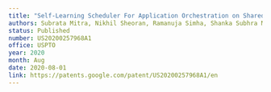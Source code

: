 ```yaml
---
title: "Self-Learning Scheduler For Application Orchestration on Shared Compute Cluster"
authors: Subrata Mitra, Nikhil Sheoran, Ramanuja Simha, Shanka Subhra Mondal, Neeraj Dhake, Ravinder Nehra
status: Published
number: US20200257968A1
office: USPTO
year: 2020
month: Aug
date: 2020-08-01
link: https://patents.google.com/patent/US20200257968A1/en
---
```

